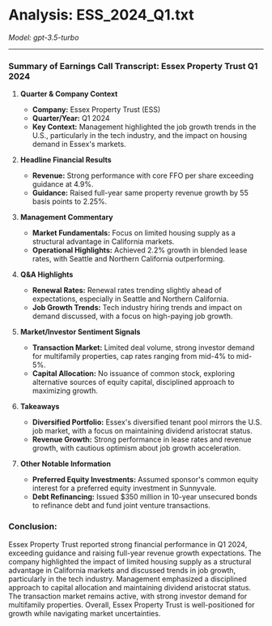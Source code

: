 # Analysis: ESS_2024_Q1.txt

*Model: gpt-3.5-turbo*

---

### Summary of Earnings Call Transcript: Essex Property Trust Q1 2024

1. **Quarter & Company Context**
   - **Company:** Essex Property Trust (ESS)
   - **Quarter/Year:** Q1 2024
   - **Key Context:** Management highlighted the job growth trends in the U.S., particularly in the tech industry, and the impact on housing demand in Essex's markets.

2. **Headline Financial Results**
   - **Revenue:** Strong performance with core FFO per share exceeding guidance at 4.9%.
   - **Guidance:** Raised full-year same property revenue growth by 55 basis points to 2.25%.

3. **Management Commentary**
   - **Market Fundamentals:** Focus on limited housing supply as a structural advantage in California markets.
   - **Operational Highlights:** Achieved 2.2% growth in blended lease rates, with Seattle and Northern California outperforming.

4. **Q&A Highlights**
   - **Renewal Rates:** Renewal rates trending slightly ahead of expectations, especially in Seattle and Northern California.
   - **Job Growth Trends:** Tech industry hiring trends and impact on demand discussed, with a focus on high-paying job growth.

5. **Market/Investor Sentiment Signals**
   - **Transaction Market:** Limited deal volume, strong investor demand for multifamily properties, cap rates ranging from mid-4% to mid-5%.
   - **Capital Allocation:** No issuance of common stock, exploring alternative sources of equity capital, disciplined approach to maximizing growth.

6. **Takeaways**
   - **Diversified Portfolio:** Essex's diversified tenant pool mirrors the U.S. job market, with a focus on maintaining dividend aristocrat status.
   - **Revenue Growth:** Strong performance in lease rates and revenue growth, with cautious optimism about job growth acceleration.

7. **Other Notable Information**
   - **Preferred Equity Investments:** Assumed sponsor's common equity interest for a preferred equity investment in Sunnyvale.
   - **Debt Refinancing:** Issued $350 million in 10-year unsecured bonds to refinance debt and fund joint venture transactions.

### Conclusion:
Essex Property Trust reported strong financial performance in Q1 2024, exceeding guidance and raising full-year revenue growth expectations. The company highlighted the impact of limited housing supply as a structural advantage in California markets and discussed trends in job growth, particularly in the tech industry. Management emphasized a disciplined approach to capital allocation and maintaining dividend aristocrat status. The transaction market remains active, with strong investor demand for multifamily properties. Overall, Essex Property Trust is well-positioned for growth while navigating market uncertainties.